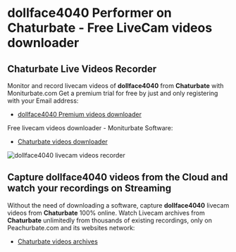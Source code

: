 # dollface4040 Performer on Chaturbate - Free LiveCam videos downloader

## Chaturbate Live Videos Recorder

Monitor and record livecam videos of **dollface4040** from **Chaturbate** with Moniturbate.com
Get a premium trial for free by just and only registering with your Email address:
* [dollface4040 Premium videos downloader](https://moniturbate.com/request-demo-licence-key.html)

Free livecam videos downloader - Moniturbate Software:
* [Chaturbate videos downloader](https://moniturbate.com/moniturbate-download-software.html)

![dollface4040 livecam videos recorder](https://peachurnet.com/templates/moniturbate-software.png)


## Capture dollface4040 videos from the Cloud and watch your recordings on Streaming

Without the need of downloading a software, capture **dollface4040** livecam videos from **Chaturbate** 100% online.
Watch Livecam archives from **Chaturbate** unlimitedly from thousands of existing recordings, only on Peachurbate.com and its websites network:
* [Chaturbate videos archives](https://peachurnet.com/)